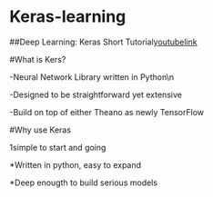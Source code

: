 # Keras-learning

##Deep Learning: Keras Short Tutorial[youtubelink](https://www.youtube.com/watch?v=Tp3SaRbql4k)

#What is Kers?

-Neural Network Library written in Python\n

-Designed to be straightforward yet extensive

-Build on top of either Theano as newly TensorFlow

#Why use Keras

1simple to start and going

*Written in python, easy to expand

*Deep enougth to build serious models
